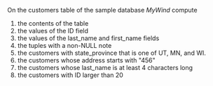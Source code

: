 On the customers table of the sample database *MyWind* compute

1.  the contents of the table
1.  the values of the ID field
1.  the values of the last_name and first_name fields
1.  the tuples with a non-NULL note
1.  the customers with state_province that is one of UT, MN, and WI.
1.  the customers whose address starts with "456"
1.  the customers whose last_name is at least 4 characters long
1.  the customers with ID larger than 20
